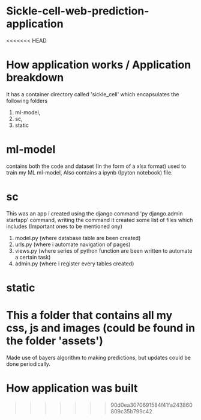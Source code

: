 # Sickle-cell-web-prediction-application
<<<<<<< HEAD
# How application works / Application breakdown
It has a container directory called 'sickle_cell' which encapsulates the following folders
1. ml-model,
2. sc,
3. static

# ml-model
contains both the code and dataset (In the form of a xlsx format) used to train my ML ml-model, 
Also contains a ipynb (Ipyton notebook) file.

# sc 
This was an app i created using the django command 'py django.admin startapp' command, writing the command it created some 
list of files which includes (Important ones to be mentioned ony)
1. model.py (where database table are been created)
2. urls.py (where i automate navigation of pages)
3. views.py (where series of python function are been written to automate a certain task)
4. admin.py (where i register every tables created)


# static 
This a folder that contains all my css, js and images (could be found in the folder 'assets')
=======
Made use of bayers algorithm to making predictions, but updates could be done periodically. 
# How application was built
>>>>>>> 90d0ea3070691584f41fa243860809c35b799c42
